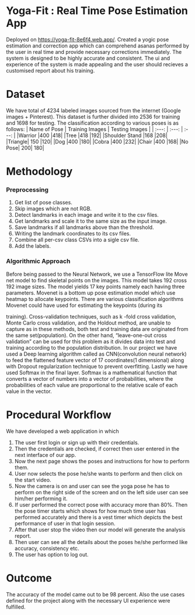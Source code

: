 
# Yoga-Fit : Real Time Pose Estimation App

Deployed on https://yoga-fit-8e6f4.web.app/. Created a  yogic pose estimation and correction app which can comprehend asanas performed by the user in real time and provide necessary corrections immediately. The system is designed to be highly accurate and consistent. The ui and experience of the system is  made appealing and the user should recieves a customised report about his training. 

# Dataset

We have total of 4234 labeled images sourced from the internet (Google images + Pinterest). This 
dataset is further divided into 2536 for training and 1698 for testing. The classification according to 
various poses is as follows: 
| Name of Pose | Training Images | Testing Images |
| :---: | :---: | :---: |
|Warrior |400 |418|
|Tree |418 |192|
|Shoulder Stand |168 |208|
|Triangle| 150 |120|
|Dog |400 |180|
|Cobra |400 |232|
|Chair |400 |168|
|No Pose| 200| 180|

# Methodology 

### Preprocessing

1. Get list of pose classes.
2. Skip images which are not RGB.
3. Detect landmarks in each image and write it to the csv files.
4. Get landmarks and scale it to the same size as the input image.
5. Save landmarks if all landmarks above than the threshold.
6. Writing the landmark coordinates to its csv files.
7. Combine all per-csv class CSVs into a sigle csv file.
8. Add the labels.

### Algorithmic Approach

Before being passed to the Neural Network, we use a TensorFlow lite Move net model to find 
skeletal points on the images. This model takes 192 cross 192 image sizes. The model yields 17 
key points namely each having three parameters. Movenet is a bottom up pose estimation model which use heatmap to allocate keypoints. There are 
various classification algorithms Movenet could have used for estimating the keypoints (during its 

training). Cross-validation techniques, such as k -fold cross validation, Monte Carlo cross 
validation, and the Holdout method, are unable to capture as in these methods, both test and 
training data are originated from the same set(population). On the other hand, “leave-one-out cross 
validation” can be used for this problem as it divides data into test and training according to the 
population distribution.
In our project we have used a Deep learning algorithm called as CNN(convolution neural 
network) to feed the flattened feature vector of 17 coordinates(1 dimensional) along with Dropout 
regularization technique to prevent overfitting. Lastly we have used Softmax in the final layer. 
Softmax is a mathematical function that converts a vector of numbers into a vector of probabilities, where the probabilities of each value are proportional to the relative scale of each 
value in the vector.

# Procedural Workflow 

We have developed a web application in which
1. The user first login or sign up with their credentials. 
2. Then the credentials are checked, if correct then user entered in the next interface of our app.
3. Now the next page shows the poses and instructions for how to perform them.
4. User now selects the pose he/she wants to perform and then click on the start video.
5. Now the camera is on and user can see the yoga pose he has to perform on the right side of 
the screen and on the left side user can see him/her performing it.
6. If user performed the correct pose with accuracy more than 80%. Then the pose timer starts 
which shows for how much time user has performed accurately and there is a vest timer 
which depicts the best performance of user in that login session.
7. After that user stop the video then our model will generate the analysis report.
8. Then user can see all the details about the poses he/she performed like accuracy, consistency 
etc.
9. The user has option to log out.

# Outcome

The accuracy of the model came out to be 98 percent. Also the use cases defined for the project along with the necessary UI experience were fulfilled.